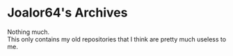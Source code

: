 # Joalor64's Archives
Nothing much. <br>
This only contains my old repositories that I think are pretty much useless to me.
